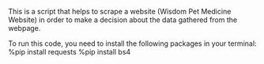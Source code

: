 This is a script that helps to scrape a website (Wisdom Pet Medicine Website) in order to make a decision about the data gathered from the webpage.

To run this code, you need to install the following packages in your terminal:
%pip install requests
%pip install bs4

